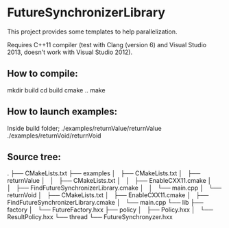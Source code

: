# FutureSynchronizerLibrary

This project provides some templates to help parallelization.

Requires C++11 compiler (test with Clang (version 6) and Visual Studio 2013, doesn't work with Visual Studio 2012).

## How to compile:

mkdir build
cd build
cmake ..
make

## How to launch examples:

Inside build folder;
./examples/returnValue/returnValue
./examples/returnVoid/returnVoid


## Source tree:

   .
   ├── CMakeLists.txt
   ├── examples
   │   ├── CMakeLists.txt
   │   ├── returnValue
   │   │   ├── CMakeLists.txt
   │   │   ├── EnableCXX11.cmake
   │   │   ├── FindFutureSynchronizerLibrary.cmake
   │   │   └── main.cpp
   │   └── returnVoid
   │       ├── CMakeLists.txt
   │       ├── EnableCXX11.cmake
   │       ├── FindFutureSynchronizerLibrary.cmake
   │       └── main.cpp
   └── lib
        ├── factory
	│   └── FutureFactory.hxx
	├── policy
	│   ├── Policy.hxx
    	│   └── ResultPolicy.hxx
	└── thread
            └── FutureSynchronyzer.hxx


